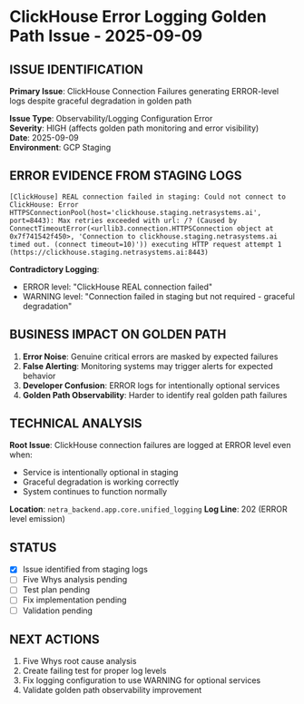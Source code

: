 # ClickHouse Error Logging Golden Path Issue - 2025-09-09

## ISSUE IDENTIFICATION
**Primary Issue**: ClickHouse Connection Failures generating ERROR-level logs despite graceful degradation in golden path

**Issue Type**: Observability/Logging Configuration Error  
**Severity**: HIGH (affects golden path monitoring and error visibility)  
**Date**: 2025-09-09  
**Environment**: GCP Staging

## ERROR EVIDENCE FROM STAGING LOGS

```
[ClickHouse] REAL connection failed in staging: Could not connect to ClickHouse: Error HTTPSConnectionPool(host='clickhouse.staging.netrasystems.ai', port=8443): Max retries exceeded with url: /? (Caused by ConnectTimeoutError(<urllib3.connection.HTTPSConnection object at 0x7f741542f450>, 'Connection to clickhouse.staging.netrasystems.ai timed out. (connect timeout=10)')) executing HTTP request attempt 1 (https://clickhouse.staging.netrasystems.ai:8443)
```

**Contradictory Logging**:
- ERROR level: "ClickHouse REAL connection failed"  
- WARNING level: "Connection failed in staging but not required - graceful degradation"

## BUSINESS IMPACT ON GOLDEN PATH

1. **Error Noise**: Genuine critical errors are masked by expected failures
2. **False Alerting**: Monitoring systems may trigger alerts for expected behavior
3. **Developer Confusion**: ERROR logs for intentionally optional services
4. **Golden Path Observability**: Harder to identify real golden path failures

## TECHNICAL ANALYSIS

**Root Issue**: ClickHouse connection failures are logged at ERROR level even when:
- Service is intentionally optional in staging
- Graceful degradation is working correctly
- System continues to function normally

**Location**: `netra_backend.app.core.unified_logging`
**Log Line**: 202 (ERROR level emission)

## STATUS
- [x] Issue identified from staging logs
- [ ] Five Whys analysis pending
- [ ] Test plan pending
- [ ] Fix implementation pending
- [ ] Validation pending

## NEXT ACTIONS
1. Five Whys root cause analysis
2. Create failing test for proper log levels
3. Fix logging configuration to use WARNING for optional services
4. Validate golden path observability improvement